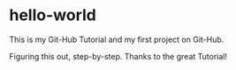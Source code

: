 # hello-world
This is my Git-Hub Tutorial and my first project on Git-Hub.


Figuring this out, step-by-step. Thanks to the great Tutorial!
